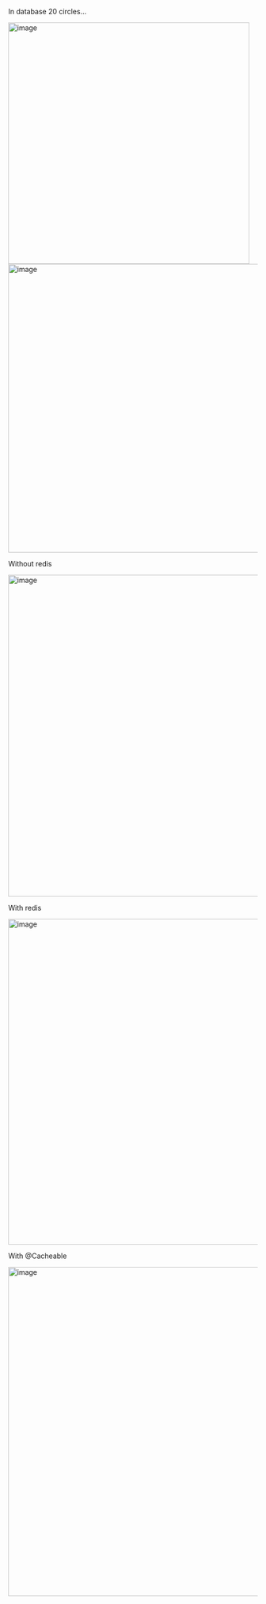 In database 20 circles...


<img width="487" alt="image" src="https://github.com/YuliaSheb/Circle/assets/79199794/15eb753a-0257-44df-b273-adfb461db43d">
<img width="582" alt="image" src="https://github.com/YuliaSheb/Circle/assets/79199794/94f590ec-c919-4053-95f1-8f0c00ebaf3f">


Without redis


<img width="649" alt="image" src="https://github.com/YuliaSheb/Circle/assets/79199794/fde1dfa5-f1dd-4ef6-a995-e4856f8b90f9">




With redis


<img width="657" alt="image" src="https://github.com/YuliaSheb/Circle/assets/79199794/c2fa6a44-4063-42e4-8d18-b21f94803d91">



With @Cacheable


<img width="664" alt="image" src="https://github.com/YuliaSheb/Circle/assets/79199794/46b0ec46-e64c-4d04-a8ae-cd18bbd4cb18">



